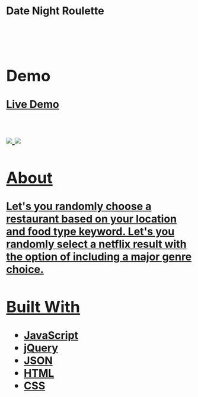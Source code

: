 <head>
    <h1><b>Date Night Roulette</b><h1>
</head>

<br>
<div>
    <h2>Demo</h2>
    <p><a href="https://ilarocca.github.io/Date-Night-Roulette/ ">Live Demo</p>
</div>
<br>

<img src="homepage.png">
<img src="results.png">

<div>
    <h2>About</h2>
    <p>Let's you randomly choose a restaurant based on your location and food type keyword. Let's you randomly select a netflix result with the option of including a major genre choice.</p>
</div>

<div>
    <h2>Built With</h2>
    <ul>
        <li>JavaScript</li>
        <li>jQuery</li>
        <li>JSON</li>
        <li>HTML</li>
        <li>CSS</li>
    </ul>
</div>